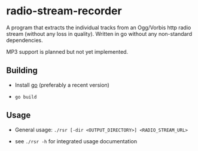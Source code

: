 # radio-stream-recorder

A program that extracts the individual tracks from an Ogg/Vorbis http radio stream (without any loss in quality). Written in go without any non-standard dependencies.

MP3 support is planned but not yet implemented.

## Building

- Install [go](https://golang.org/) (preferably a recent version)

- `go build`

## Usage

- General usage: `./rsr [-dir <OUTPUT_DIRECTORY>] <RADIO_STREAM_URL>`

- see `./rsr -h` for integrated usage documentation
